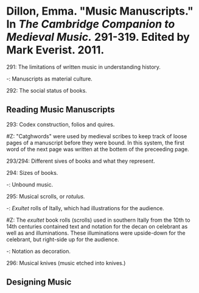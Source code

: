 # Dillon, Emma. "Music Manuscripts." In *The Cambridge Companion to Medieval Music.* 291-319. Edited by Mark Everist. 2011.  

291: The limitations of written music in understanding history.  

-: Manuscripts as material culture.  

292: The social status of books.  

## Reading Music Manuscripts  

293: Codex construction, folios and quires.  

#Z: "Catghwords" were used by medieval scribes to keep track of loose pages of a manuscript before they were bound. In this system, the first word of the next page was written at the bottem of the preceeding page.  

293/294: Different sives of books and what they represent.  

294: Sizes of books.  

-: Unbound music.  

295: Musical scrolls, or *rotulus.*  

-: *Exultet* rolls of Itally, which had illustrations for the audience. 

#Z: The *exultet* book rolls (scrolls) used in southern Itally from the 10th to 14th centuries contained text and notation for the decan on celebrant as well as and illuminations. These illuminations were upside-down for the celebrant, but right-side up for the audience.  

-: Notation as decoration.  

296: Musical knives (music etched into knives.)  

## Designing Music  
